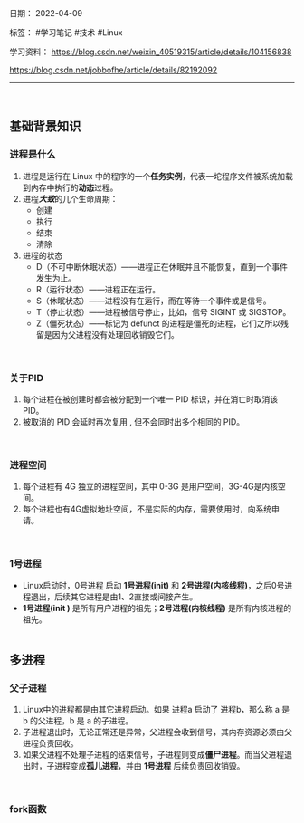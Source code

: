 日期： 2022-04-09

标签： #学习笔记 #技术 #Linux

学习资料： 
https://blog.csdn.net/weixin_40519315/article/details/104156838

https://blog.csdn.net/jobbofhe/article/details/82192092

---
<br>

## 基础背景知识
### 进程是什么
1. 进程是运行在 Linux 中的程序的一个**任务实例**，代表一坨程序文件被系统加载到内存中执行的**动态**过程。
2. 进程***大致***的几个生命周期：
	- 创建
	- 执行
	- 结束
	- 清除
3. 进程的状态
	- D（不可中断休眠状态）——进程正在休眠并且不能恢复，直到一个事件发生为止。
	- R（运行状态）——进程正在运行。
	- S（休眠状态）——进程没有在运行，而在等待一个事件或是信号。
	- T（停止状态）——进程被信号停止，比如，信号 SIGINT 或 SIGSTOP。
	- Z（僵死状态）——标记为 defunct 的进程是僵死的进程，它们之所以残留是因为父进程没有处理回收销毁它们。

<br>


### 关于PID
1. 每个进程在被创建时都会被分配到一个唯一 PID 标识，并在消亡时取消该 PID。
2. 被取消的 PID 会延时再次复用 , 但不会同时出多个相同的 PID。

<br>

### 进程空间
1. 每个进程有 4G 独立的进程空间，其中 0-3G 是用户空间，3G-4G是内核空间。
2. 每个进程也有4G虚拟地址空间，不是实际的内存，需要使用时，向系统申请。

<br>

### 1号进程
- Linux启动时，0号进程 启动 **1号进程(init)** 和 **2号进程(内核线程)**，之后0号进程退出，后续其它进程是由1、2直接或间接产生。
- **1号进程(init )** 是所有用户进程的祖先；**2号进程(内核线程)** 是所有内核进程的祖先。
<br><br>

## 多进程
### 父子进程
1. Linux中的进程都是由其它进程启动。如果 进程a 启动了 进程b，那么称 a 是 b 的父进程，b 是 a 的子进程。
2. 子进程退出时，无论正常还是异常，父进程会收到信号，其内存资源必须由父进程负责回收。
3. 如果父进程不处理子进程的结束信号，子进程则变成**僵尸进程**。而当父进程退出时，子进程变成**孤儿进程**，并由 **1号进程** 后续负责回收销毁。

<br>

### fork函数
